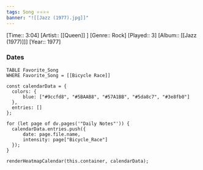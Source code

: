```yaml
---
tags: Song ⭐⭐⭐⭐ 
banner: "![[Jazz (1977).jpg]]"
---
```

[Time:: 3:04]
[Artist:: [[Queen]] ]
[Genre:: Rock]
[Played:: 3]
[Album:: [[Jazz (1977)]]]
[Year:: 1977]
### Dates
````dataview
TABLE Favorite_Song
WHERE Favorite_Song = [[Bicycle Race]]
````

  ```dataviewjs
const calendarData = { 
	colors: { 
		blue: ["#9ccfd8", "#5BAAB8", "#57A1BB", "#5da8c7", "#3e8fb0"] 
	}, 
	entries: [] 
}; 

for (let page of dv.pages('"Daily Notes"')) { 
	calendarData.entries.push({ 
		date: page.file.name, 
		intensity: page["Bicycle_Race"]
	}); 
} 

renderHeatmapCalendar(this.container, calendarData);
```
